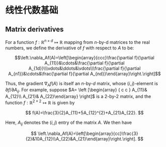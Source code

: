 # 线性代数基础

## Matrix derivatives

For a function $f:\mathbb{R}^{n\times d}\mapsto\mathbb{R}$ mapping from $n$-by-d matrices to the real numbers, we define the derivative of $f$ with respect to $A$ to be:

$$\left.\nabla_Af(A)=\left[\begin{array}{ccc}\frac{\partial f}{\partial A_{11}}&\cdots&\frac{\partial f}{\partial A_{1d}}\\\vdots&\ddots&\vdots\\\frac{\partial f}{\partial A_{n1}}&\cdots&\frac{\partial f}{\partial A_{nd}}\end{array}\right.\right]$$
 
Thus, the gradient $\nabla_Af(A)$ is itself an $n$-by-$d$ matrix, whose $(i,j)$-element is $\partial f/\partial A_{ij}$. For example, suppose $A= \left [\begin{array} { c c } A_{11}& A_{12}\\ A_{21}& A_{22}\end{array} \right]$ is a 2-by-2 matrix, and the function $f:\mathbb{R}^{2\times2}\mapsto\mathbb{R}$ is given by

$$
f(A)=\frac{3}{2}A_{11}+5A_{12}^{2}+A_{21}A_{22}.
$$


Here, $A_{ij}$ denotes the $(i,j)$ entry of the matrix $A$. We then have 

$$
\left.\nabla_Af(A)=\left[\begin{array}{cc}\frac{3}{2}&10A_{12}\\A_{22}&A_{21}\end{array}\right.\right].
$$









